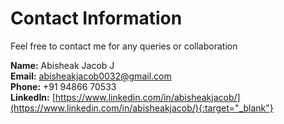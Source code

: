 # Contact Information
Feel free to contact me for any queries or collaboration

**Name:** Abisheak Jacob J  
**Email:** abisheakjacob0032@gmail.com    
**Phone:** +91 94866 70533   
**LinkedIn:** [https://www.linkedin.com/in/abisheakjacob/](https://www.linkedin.com/in/abisheakjacob/){:target="_blank"}     